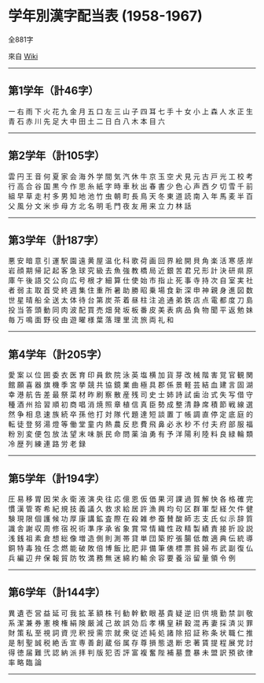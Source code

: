 # 学年別漢字配当表 (1958-1967)

全881字

來自 [Wiki](https://ja.wikipedia.org/wiki/%E5%AD%A6%E5%B9%B4%E5%88%A5%E6%BC%A2%E5%AD%97%E9%85%8D%E5%BD%93%E8%A1%A8_(1958-1967))

---

## 第1学年（計46字）

一 右 雨 下 火 花 九 金 月 五 口 左 三 山 子 四 耳 七 手 十 女 小 上 森 人 水 正 生 青 石 赤 川 先 足 大 中 田 土 二 日 白 八 木 本 目 六

---

## 第2学年（計105字）

雲 円 王 音 何 夏 家 会 海 外 学 間 気 汽 休 牛 京 玉 空 犬 見 元 古 戸 光 工 校 考 行 高 合 谷 国 黒 今 作 思 糸 紙 字 時 車 秋 出 春 書 少 色 心 声 西 夕 切 雪 千 前 組 早 草 走 村 多 男 知 地 池 竹 虫 朝 町 長 鳥 天 冬 東 道 読 南 入 年 馬 麦 半 百 父 風 分 文 米 歩 母 方 北 名 明 毛 門 夜 友 用 来 立 力 林 話

---

## 第3学年（計187字）

悪 安 暗 意 引 運 駅 園 遠 黄 屋 温 化 科 歌 荷 画 回 界 絵 開 貝 角 楽 活 寒 感 岸 岩 顔 期 帰 記 起 客 急 球 究 級 去 魚 強 教 橋 局 近 銀 苦 君 兄 形 計 決 研 県 原 庫 午 後 語 交 公 向 広 号 根 才 細 算 仕 使 始 市 指 止 死 事 寺 持 次 自 室 実 社 者 弱 主 取 首 受 終 週 集 住 重 所 暑 助 勝 昭 乗 場 食 新 深 申 神 親 身 進 図 数 世 星 晴 船 全 送 太 体 待 台 第 炭 茶 着 昼 柱 注 追 通 弟 鉄 店 点 電 都 度 刀 島 投 当 答 頭 動 同 肉 波 配 買 売 畑 発 坂 板 番 皮 美 表 病 品 負 物 聞 平 返 勉 妹 毎 万 鳴 面 野 役 由 遊 曜 様 葉 落 理 里 流 旅 両 礼 和

--- 

## 第4学年（計205字）

愛 案 以 位 囲 委 衣 医 育 印 員 飲 院 泳 英 塩 横 加 貨 芽 改 械 階 害 覚 官 観 関 館 願 喜 器 旗 機 季 宮 挙 競 共 協 鏡 業 曲 極 具 郡 係 景 軽 芸 結 血 建 言 固 湖 幸 港 航 告 差 最 祭 菜 材 昨 刷 察 散 産 残 司 史 士 姉 詩 試 歯 治 式 失 写 借 守 種 酒 州 拾 習 順 初 商 唱 消 焼 照 章 植 信 真 臣 勢 成 整 清 静 席 積 節 戦 線 選 然 争 相 息 速 族 続 卒 孫 他 打 対 隊 代 題 達 短 談 置 丁 帳 調 直 停 定 底 庭 的 転 徒 登 努 湯 燈 等 働 堂 童 内 熱 農 反 悲 費 飛 鼻 必 氷 秒 不 付 夫 府 部 服 福 粉 別 変 便 包 放 法 望 末 味 脈 民 命 問 薬 油 勇 有 予 洋 陽 利 陸 料 良 緑 輪 類 冷 歴 列 練 連 路 労 老 録

---

## 第5学年（計194字）

圧 易 移 胃 因 栄 永 衛 液 演 央 往 応 億 恩 仮 価 果 河 課 過 賀 解 快 各 格 確 完 慣 漢 管 寄 希 紀 規 技 義 議 久 救 求 給 居 許 漁 興 均 句 区 群 軍 型 経 欠 件 健 験 現 限 個 護 候 功 厚 康 講 鉱 査 際 在 殺 雑 参 蚕 賛 酸 師 志 支 氏 似 示 辞 質 識 舎 謝 収 周 修 宿 祝 術 準 序 承 省 象 賞 常 情 織 性 政 精 製 績 責 接 折 設 説 浅 銭 祖 素 倉 想 総 像 増 造 側 則 測 帯 貸 単 団 築 貯 張 腸 低 敵 適 典 伝 統 導 銅 特 毒 独 任 念 燃 能 破 敗 倍 博 飯 比 肥 非 備 筆 俵 標 票 貧 婦 布 武 副 復 仏 兵 編 辺 弁 保 報 貿 防 牧 満 務 無 迷 綿 約 輸 余 容 要 養 浴 留 量 領 令 例

---

## 第6学年（計144字）

異 遺 壱 営 益 延 可 我 拡 革 額 株 刊 勧 幹 歓 眼 基 貴 疑 逆 旧 供 境 勤 禁 訓 敬 系 潔 兼 券 憲 検 権 絹 険 厳 減 己 故 誤 効 后 孝 構 皇 耕 穀 混 再 妻 採 済 災 罪 財 策 私 至 視 詞 資 児 釈 授 需 宗 就 衆 従 述 純 処 諸 除 招 証 称 条 状 職 仁 推 是 制 聖 誠 税 絶 舌 宣 専 善 創 蔵 俗 属 存 尊 損 態 退 断 忠 著 賃 提 程 展 党 討 得 徳 届 難 弐 認 納 派 拝 判 版 犯 否 評 富 複 奮 陛 補 墓 豊 暴 未 盟 訳 預 欲 律 率 略 臨 論

***
